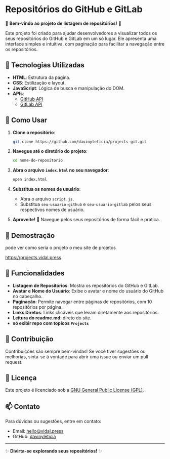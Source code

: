 # Repositórios do GitHub e GitLab

🌟 **Bem-vindo ao projeto de listagem de repositórios!** 🌟

Este projeto foi criado para ajudar desenvolvedores a visualizar todos os seus repositórios do GitHub e GitLab em um só lugar. Ele apresenta uma interface simples e intuitiva, com paginação para facilitar a navegação entre os repositórios.

## 🚀 Tecnologias Utilizadas

- **HTML**: Estrutura da página.
- **CSS**: Estilização e layout.
- **JavaScript**: Lógica de busca e manipulação do DOM.
- **APIs**: 
  - [GitHub API](https://docs.github.com/en/rest)
  - [GitLab API](https://docs.gitlab.com/ee/api/)

## 🔧 Como Usar

1. **Clone o repositório**:

   ```bash
   git clone https://github.com/davinyleticia/projects-git.git
   ```

2. **Navegue até o diretório do projeto**:

   ```bash
   cd nome-do-repositorio
   ```

3. **Abra o arquivo `index.html` no seu navegador**:

   ```bash
   open index.html
   ```

4. **Substitua os nomes de usuário**:
   - Abra o arquivo `script.js`.
   - Substitua `seu-usuario-github` e `seu-usuario-gitlab` pelos seus respectivos nomes de usuário.

5. **Aproveite!** 🌈 Navegue pelos seus repositórios de forma fácil e prática.

## 📄 Demostração

pode ver como seria o projeto o meu site de projetos

https://projects.vidal.press


## 📄 Funcionalidades

- **Listagem de Repositórios**: Mostra os repositórios do GitHub e GitLab.
- **Avatar e Nome do Usuário**: Exibe o avatar e nome do usuário do GitHub no cabeçalho.
- **Paginação**: Permite navegar entre páginas de repositórios, com 10 repositórios por página.
- **Links Diretos**: Links clicáveis que levam diretamente aos repositórios.
- **Leitura do readme.md**: direto do site.
- **só exibir repo com topicos `Projects`**


## 🤝 Contribuição

Contribuições são sempre bem-vindas! Se você tiver sugestões ou melhorias, sinta-se à vontade para abrir uma issue ou enviar um pull request.

## 📄 Licença

Este projeto é licenciado sob a [GNU General Public License (GPL)](https://www.gnu.org/licenses/gpl-3.0.html).

## 📫 Contato

Para dúvidas ou sugestões, entre em contato:

- Email: hello@vidal.press
- GitHub: [davinyleticia](https://github.com/davinyleticia)

---
✨ **Divirta-se explorando seus repositórios!** ✨
```
